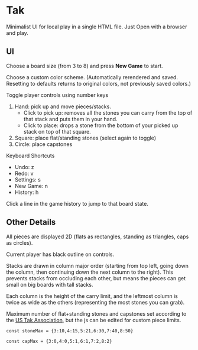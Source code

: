 # Tak
Minimalist UI for local play in a single HTML file. Just Open with a browser and play.

## UI
Choose a board size (from 3 to 8) and press **New Game** to start.

Choose a custom color scheme. (Automatically rerendered and saved. Resetting to defaults returns to original colors, not previously saved colors.)

Toggle player controls using number keys
1. Hand: pick up and move pieces/stacks.
   - Click to pick up: removes all the stones you can carry from the top of that stack and puts them in your hand.
   - Click to place: drops a stone from the bottom of your picked up stack on top of that square.
2. Square: place flat/standing stones (select again to toggle)
3. Circle: place capstones

Keyboard Shortcuts
- Undo: z
- Redo: v
- Settings: s
- New Game: n
- History: h

Click a line in the game history to jump to that board state.

## Other Details
All pieces are displayed 2D (flats as rectangles, standing as triangles, caps as circles). 

Current player has black outline on controls.

Stacks are drawn in column major order (starting from top left, going down the column, then continuing down the next column to the right). This prevents stacks from occluding each other, but means the pieces can get small on big boards with tall stacks.

Each column is the height of the carry limit, and the leftmost column is twice as wide as the others (representing the most stones you can grab).

Maximum number of flat+standing stones and capstones set according to the [US Tak Association](https://ustak.org/play-beautiful-game-tak/), but the js can be edited for custom piece limits.

`const stoneMax = {3:10,4:15,5:21,6:30,7:40,8:50}`

`const capMax = {3:0,4:0,5:1,6:1,7:2,8:2}`
